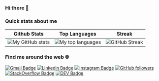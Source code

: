 ### Hi there 👋

<!--
**Menotron/Menotron** is a ✨ _special_ ✨ repository because its `README.md` (this file) appears on your GitHub profile.

Here are some ideas to get you started:

- 🔭 I’m currently working on ...
- 🌱 I’m currently learning ...
- 👯 I’m looking to collaborate on ...
- 🤔 I’m looking for help with ...
- 💬 Ask me about ...
- 📫 How to reach me: ...
- 😄 Pronouns: ...
- ⚡ Fun fact: ...
-->

### Quick stats about me
| Github Stats | Top Languages | Streak |
| --- | --- | --- |
| ![My GitHub stats](https://github-readme-stats-sigma-five.vercel.app/api?username=Menotron&hide=contribs,stars&show_icons=true&theme=chartreuse-dark&count_private=true&hide_border=true) | ![My top languages](https://github-readme-stats-sigma-five.vercel.app/api/top-langs/?username=Menotron&show_icons=true&theme=chartreuse-dark&count_private=true&layout=compact&hide_border=true&hide=roff,c,css&langs_count=6) | ![GitHub Streak](https://streak-stats.demolab.com/?user=Menotron&theme=chartreuse-dark&hide_border=true) |

### Find me around the web :globe_with_meridians:
  
[![Gmail Badge](https://img.shields.io/badge/-c14438?style=flat&logo=Gmail&logoColor=white)](mailto:smenon@tcd.ie "Connect via Email")
[![Linkedin Badge](https://img.shields.io/badge/-0072b1?style=flat&logo=Linkedin&logoColor=white)](https://ie.linkedin.com/in/sujesh-menon-1010/ "Connect on LinkedIn")
[![Instagram Badge](https://img.shields.io/badge/-C13584?style=flat&logo=Instagram&logoColor=white)](https://www.instagram.com/zoomindublin/ "Follow on Instagram")
[![GitHub followers](https://img.shields.io/badge/-0A0A0A??style=flat&logo=Github&logoColor=white)](https://github.com/Menotron/?tab=follow)
[![StackOverflow Badge](https://img.shields.io/badge/--FE7A16?style=flat&logo=Stack%20Overflow&logoColor=white&)](https://stackoverflow.com/users/12628668/menotron "StackOverflow")
[![DEV Badge](https://img.shields.io/badge/-0A0A0A?style=flat&logo=dev.to&logoColor=white)](https://dev.to/menotron)
